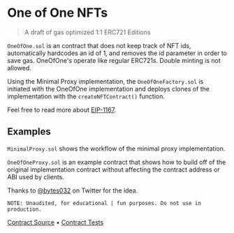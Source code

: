 # One of One NFTs

> A draft of gas optimized 1:1 ERC721 Editions

`OneOfOne.sol` is an contract that does not keep track of NFT ids, automatically hardcodes an id of 1, and removes the id parameter in order to save gas. OneOfOne's operate like regular ERC721s. Double minting is not allowed.

Using the Minimal Proxy implementation, the `OneOfOneFactory.sol` is initiated with the OneOfOne implementation and deploys clones of the implementation with the `createNFTContract()` function.

Feel free to read more about [EIP-1167](https://eips.ethereum.org/EIPS/eip-1167).

## Examples

`MinimalProxy.sol` shows the workflow of the minimal proxy implementation.

`OneOfOneProxy.sol` is an example contract that shows how to build off of the original implementation contract without affecting the contract address or ABI used by clients.

Thanks to [@bytes032](https://twitter.com/bytes032/status/1626253169960394754?s=20) on Twitter for the idea.

    NOTE: Unaudited, for educational | fun purposes. Do not use in production.

[Contract Source](src/proxy) • [Contract Tests](test)
